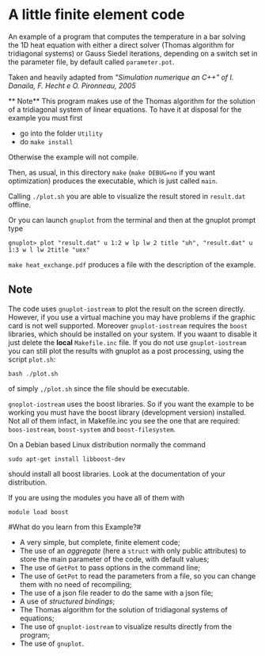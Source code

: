 # A little finite element code #

An example of a program that computes the temperature in a bar solving
the 1D heat equation with either a direct solver (Thomas algorithm for tridiagonal systems) or Gauss Siedel iterations,
depending on a switch set in the parameter file, by default called `parameter.pot`. 

Taken and heavily adapted from *"Simulation numerique an C++" of I. Danaila,
   F. Hecht e O. Pironneau, 2005* 

** Note** This program makes use of the Thomas algorithm for the solution of a tridiagonal system of linear equations. To have it at disposal for the example you must first
- go into the folder `Utility`
- do `make install`

Otherwise the example will not compile.

Then, as usual, in this directory `make` (`make DEBUG=no` if you want optimization) produces the executable, which is just called `main`.
 
Calling ``./plot.sh`` you are able to visualize the result stored in `result.dat` offline.  

Or you can launch `gnuplot` from the terminal and then at the gnuplot prompt type

```
gnuplot> plot "result.dat" u 1:2 w lp lw 2 title "uh", "result.dat" u 1:3 w l lw 2title "uex"
```


``make heat_exchange.pdf`` produces a file with the description of the example.


## Note ##
The code uses `gnuplot-iostream` to plot the result on the screen directly. However, if you use a virtual machine you may have problems if the graphic card is not well supported. Moreover `gnuplot-iostream` requires the `boost` libraries, which should be installed on your system. If you waant to disable it just delete the **local** `Makefile.inc` file. If you do not use `gnuplot-iostream` you can still plot the results with gnuplot as a post processing, using the script `plot.sh`:
	
	bash ./plot.sh

of simply `,/plot.sh` since the file should be executable.

`gnoplot-iostream` uses the boost libraries. So if you want the example to be working you must have the boost library (development
version) installed. Not all of them infact, in Makefile.inc you see the one that are required: `boos-iostream`, `boost-system` and `boost-filesystem`.

On a Debian based Linux distribution normally the command

	sudo apt-get install libboost-dev
should install all boost libraries. Look at the documentation of your distribution.

If you are using the modules you have all of them with

```
module load boost
```


#What do you learn from this Example?#
- A very simple, but complete, finite element code;
- The use of an *aggregate* (here a `struct` with only public attributes)  to store the main parameter of the code, with default values;
- The use of `GetPot` to pass options in the command line;
- The use of `GetPot` to read the parameters from a file, so you can change them with no need of recompiling;
- The use of a json file reader to do the same with a json file;
- A use of *structured bindings*;
- The Thomas algorithm for the solution of tridiagonal systems of equations;
- The use of `gnuplot-iostream` to visualize results directly from the program;
- The use of `gnuplot`.


